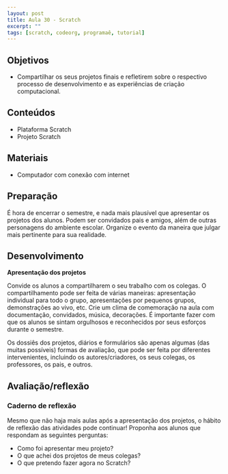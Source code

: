 ```yaml
---
layout: post
title: Aula 30 - Scratch
excerpt: ""
tags: [scratch, codeorg, programaê, tutorial]
---
```


## Objetivos

- Compartilhar os seus projetos finais e refletirem sobre o respectivo processo de desenvolvimento e as experiências de criação computacional.

## Conteúdos

- Plataforma Scratch
- Projeto Scratch

## Materiais

- Computador com conexão com internet


## Preparação

É hora de encerrar o semestre, e nada mais plausível que apresentar os projetos dos alunos. Podem ser convidados pais e amigos, além de outras personagens do ambiente escolar. Organize o evento da maneira que julgar mais pertinente para sua realidade.


## Desenvolvimento

**Apresentação dos projetos**

Convide os alunos a compartilharem o seu trabalho com os colegas. O compartilhamento pode ser feita de várias maneiras: apresentação individual para todo o grupo, apresentações por pequenos grupos, demonstrações ao vivo, etc.
Crie um clima de comemoração na aula com documentação, convidados, música, decorações. É importante fazer com que os alunos se sintam orgulhosos e reconhecidos por seus esforços durante o semestre.

Os dossiês dos projetos, diários e formulários são apenas algumas (das muitas possíveis) formas de avaliação, que pode ser feita por diferentes intervenientes, incluindo os autores/criadores, os seus colegas, os professores, os pais, e outros.

## Avaliação/reflexão

### Caderno de reflexão

Mesmo que não haja mais aulas após a apresentação dos projetos, o hábito de reflexão das atividades pode continuar! Proponha aos alunos que respondam as seguintes perguntas:

- Como foi apresentar meu projeto?
- O que achei dos projetos de meus colegas?
- O que pretendo fazer agora no Scratch?
